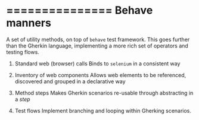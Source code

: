 ===============
Behave manners
===============


A set of utility methods, on top of `behave` test framework.
This goes further than the Gherkin language, implementing a more rich
set of operators and testing flows.


1. Standard web (browser) calls
  Binds to `selenium` in a consistent way

2. Inventory of web components
  Allows web elements to be referenced, discovered and grouped in a
  declarative way
  
3. Method steps
  Makes Gherkin scenarios re-usable through abstracting in a *step*

4. Test flows
  Implement branching and looping within Gherking scenarios.
  


